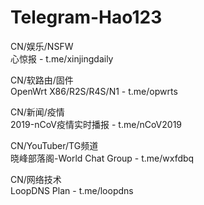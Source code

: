 # Telegram-Hao123
CN/娱乐/NSFW  
心惊报 - t.me/xinjingdaily

CN/软路由/固件  
OpenWrt X86/R2S/R4S/N1 - t.me/opwrts

CN/新闻/疫情  
2019-nCoV疫情实时播报 - t.me/nCoV2019

CN/YouTuber/TG频道  
晓峰部落阁-World Chat Group - t.me/wxfdbq

CN/网络技术  
LoopDNS Plan - t.me/loopdns
